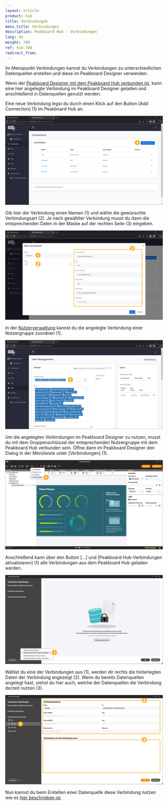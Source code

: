 ```yaml
---
layout: article
product: hub
title: Verbindungen
menu_title: Verbindungen
description: Peakboard Hub - Verbindungen
lang: de
weight: 700
ref: hub-700
redirect_from:
---
```


Im Menüpunkt Verbindungen kannst du Verbindungen zu unterschiedlichen Datenquellen erstellen und diese im Peakboard Designer verwenden.

Wenn der [Peakboard Designer mit dem Peakboard Hub verbunden ist](/hub/de-hub_connectpbdesigner.html), kann eine hier angelegte Verbindung im Peakboard Designer geladen und anschließend in Datenquellen genutzt werden.

Eine neue Verbindung legst du durch einen Klick auf den Button [Add Connection] (1) im Peakboard Hub an.

![Verbindung hinzufügen](/assets/images/hub/de_hub_connections-01.png)

Gib hier der Verbindung einen Namen (1) und wähle die gewünschte Verbindungsart (2).
Je nach gewählter Verbindung musst du dann die entsprechenden Daten in der Maske auf der rechten Seite (3) eingeben.

![Verbindung hinzufügen](/assets/images/hub/de_hub_connections-02.png)

In der [Nutzerverwaltung](/hub/de-hub_usermanagement.html) kannst du die angelegte Verbindung einer Nutzergruppe zuordnen (1).

![Nutzergruppen](/assets/images/hub/de_hub_connections-03.png)

Um die angelegten Verbindungen im Peakboard Designer zu nutzen, musst du mit dem Gruppenschlüssel der entsprechenden Nutzergruppe mit dem Peakboard Hub verbunden sein.
Öffne dann im Peakboard Designer den Dialog in der Menüleiste unter [Verbindungen] (1).

![Verbindungen](/assets/images/hub/de_hub_connections-04.png)

Anschließend kann über den Button […] und [Peakboard Hub-Verbindungen aktualisieren] (1) alle Verbindungen aus dem Peakboard Hub geladen werden.

![Verbindungen aktualisieren](/assets/images/hub/de_hub_connections-05.png)

Wählst du eine der Verbindungen aus (1), werden dir rechts die hinterlegten Daten der Verbindung angezeigt (2).
Wenn du bereits Datenquellen angelegt hast, siehst du hier auch, welche der Datenquellen die Verbindung derzeit nutzen (3).

![Verbindungen anzeigen](/assets/images/hub/de_hub_connections-06.png)

Nun kannst du beim Erstellen einer Datenquelle diese Verbindung nutzen wie es [hier beschrieben ist](/misc/de-shared-connection.html).

